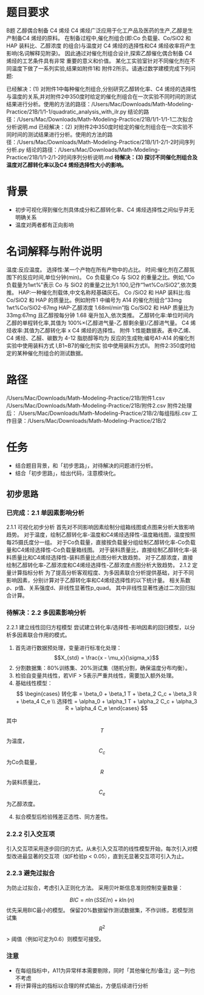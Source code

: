 # 题目要求
B题 乙醇偶合制备 C4 烯烃
C4 烯烃广泛应用于化工产品及医药的生产,乙醇是生产制备C4 烯烃的原料。 在制备过程中,催化剂组合(即:Co 负载量、Co/SiO2 和 HAP 装料比、乙醇浓度 的组合)与温度对 C4 烯烃的选择性和C4 烯烃收率将产生影响(名词解释见附录)。 因此通过对催化剂组合设计,探索乙醇催化偶合制备 C4 烯烃的工艺条件具有非常 重要的意义和价值。
某化工实验室针对不同催化剂在不同温度下做了一系列实验,结果如附件1和 附件2所示。请通过数学建模完成下列问题:

已经解决：(1) 对附件1中每种催化剂组合,分别研究乙醇转化率、C4 烯烃的选择性与温度的关系,并对附件2中350度时给定的催化剂组合在一次实验不同时间的测试结果进行分析。使用的方法的路径：/Users/Mac/Downloads/Math-Modeling-Practice/21B/1/1-1/quadratic_analysis_with_ilr.py
结论的路径：/Users/Mac/Downloads/Math-Modeling-Practice/21B/1/1-1/1-1二次拟合分析说明.md
已经解决：(2) 对附件2中350度时给定的催化剂组合在一次实验不同时间的测试结果进行分析。使用的方法的路径：/Users/Mac/Downloads/Math-Modeling-Practice/21B/1/1-2/1-2时间序列分析.py
结论的路径：/Users/Mac/Downloads/Math-Modeling-Practice/21B/1/1-2/1-2时间序列分析说明.md
**待解决：(3) 探讨不同催化剂组合及温度对乙醇转化率以及C4 烯烃选择性大小的影响。**


# 背景
- 初步可视化得到催化剂具体成分和乙醇转化率、C4 烯烃选择性之间似乎并无明确关系
- 温度对两者都有正向影响

# 名词解释与附件说明
温度:反应温度。
选择性:某一个产物在所有产物中的占比。
时间:催化剂在乙醇氛围下的反应时间,单位分钟(min)。
Co 负载量:Co 与 SiO2 的重量之比。例如,“Co负载量为1wt%”表示 Co 与 SiO2 的重量之比为1:100,记作“1wt%Co/SiO2”,依次类推。
HAP:一种催化剂载体,中文名称羟基磷灰石。
Co /SiO2 和 HAP 装料比:指 Co/SiO2 和 HAP 的质量比。例如附件1 中编号为 A14 的催化剂组合“33mg 1wt%Co/SiO2-67mg HAP-乙醇浓度 1.68ml/min”指 Co/SiO2 和 HAP 质量比为33mg:67mg 且乙醇按每分钟 1.68 毫升加入,依次类推。
乙醇转化率:单位时间内乙醇的单程转化率,其值为 100%×(乙醇进气量-乙 醇剩余量)/乙醇进气量。
C4 烯烃收率:其值为乙醇转化率 x C4 烯烃的选择性。
附件 1:性能数据表。表中乙烯、C4 烯烃、乙醛、碳数为 4-12 脂肪醇等均为 反应的生成物;编号A1-A14 的催化剂实验中使用装料方式 I,B1~B7的催化剂实 验中使用装料方式Ⅱ。
附件2:350度时给定的某种催化剂组合的测试数据。

# 路径
/Users/Mac/Downloads/Math-Modeling-Practice/21B/附件1.csv
/Users/Mac/Downloads/Math-Modeling-Practice/21B/附件2.csv
附件2处理后：
/Users/Mac/Downloads/Math-Modeling-Practice/21B/2/每组指标.csv
工作目录：/Users/Mac/Downloads/Math-Modeling-Practice/21B/2

# 任务
- 结合题目背景，和「初步思路」，对待解决的问题进行分析。
- 结合「初步思路」，给出代码，注意模块化。
## 初步思路
### 已完成：2.1	单因素影响分析
2.1.1	可视化初步分析
首先对不同影响因素绘制分组箱线图或点图来分析大致影响趋势。
对于温度，绘制乙醇转化率-温度和C4烯烃选择性-温度箱线图，温度按照每25摄氏度分一组。
对于Co负载量，直接按负载量分组绘制乙醇转化率-Co负载量和C4烯烃选择性-Co负载量箱线图。
对于装料质量比，直接绘制乙醇转化率-装料质量比和C4烯烃选择性-装料质量比点图分析大致趋势。
对于乙醇浓度，直接绘制乙醇转化率-乙醇浓度和C4烯烃选择性-乙醇浓度点图分析大致趋势。
2.1.2	定量计算指标分析
为了提高分析客观程度、为多因素联合分析提供基础，对于不同影响因素，分别计算对于乙醇转化率和C4烯烃选择性的以下统计量。
相关系数ρ、p值、关系强度d、非线性显著性p_quad。
其中非线性显著性通过二次回归拟合计算。
### 待解决：2.2 多因素影响分析
2.2.1 建立线性回归方程模型
尝试建立转化率/选择性-影响因素的回归模型，以分析多因素联合作用的模式。
1. 首先进行数据预处理，变量进行标准化处理：
$$X_{std} = \frac{x - \mu_x}{\sigma_x}$$
2. 分割数据集：80%训练集、20%测试集（随机分割，确保温度分布均衡）。
3. 检验自变量共线性，若VIF > 5表示严重共线性，需要加入额外处理。
4. 基础线性模型：
$$
\begin{cases}
转化率 = \beta_0 + \beta_1 T + \beta_2 C_c + \beta_3 R + \beta_4 C_e \\
选择性 = \alpha_0 + \alpha_1 T + \alpha_2 C_c + \alpha_3 R + \alpha_4 C_e
\end{cases}
$$

其中$$T$$为温度，$$C_c$$为Co负载量，$$R$$为装料质量比，$$C_e$$为乙醇浓度。

4. 拟合模型后检验残差正态性、同方差性。

### 2.2.2 引入交互项

引入交互项采用逐步回归的方式，从未引入交互项的线性模型开始，每次引入对模型改进最显著的交互项（如F检验p < 0.05），直到无显著交互项可引入为止。

### 2.2.3 避免过拟合

为防止过拟合，考虑引入正则化方法。
采用贝叶斯信息准则控制变量数量：

$$BIC = n \ln (SSE/n) + k \ln (n)$$
优先采用BIC最小的模型。
保留20%数据留作测试数据集，不作训练，若模型测试集$$R^2$$ > 阈值（例如可定为0.6）则模型可接受。
### 注意
- 在每组指标中，A11为异常样本需要剔除，同时「其他催化剂/备注」这一列也不考虑
- 将计算得出的指标以合理的样式输出，方便后续进行分析

